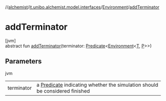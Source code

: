 //[alchemist](../../../index.md)/[it.unibo.alchemist.model.interfaces](../index.md)/[Environment](index.md)/[addTerminator](add-terminator.md)

# addTerminator

[jvm]\
abstract fun [addTerminator](add-terminator.md)(terminator: [Predicate](https://docs.oracle.com/javase/8/docs/api/java/util/function/Predicate.html)<[Environment](index.md)<[T](../-node/index.md), [P](../-benchmarkable-environment/index.md)>>)

## Parameters

jvm

| | |
|---|---|
| terminator | a [Predicate](https://docs.oracle.com/javase/8/docs/api/java/util/function/Predicate.html) indicating whether the simulation should be considered finished |
